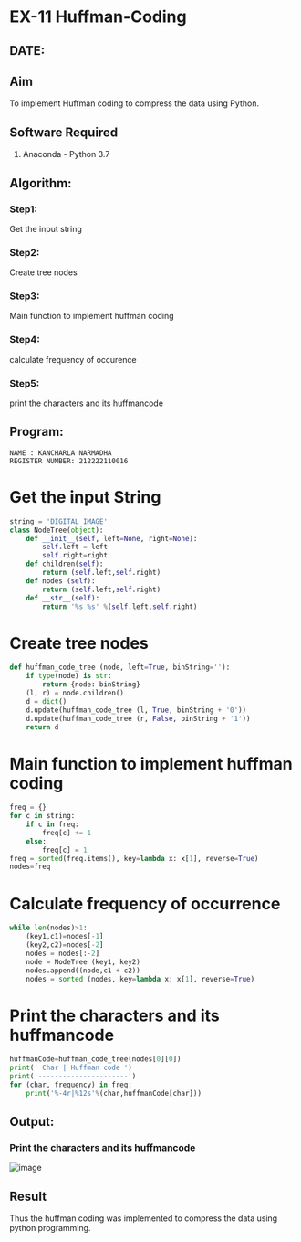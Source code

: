 # EX-11 Huffman-Coding
## DATE:
## Aim
To implement Huffman coding to compress the data using Python.

## Software Required
1. Anaconda - Python 3.7

## Algorithm:
### Step1:
Get the input string
### Step2:
Create tree nodes
### Step3:
Main function to implement huffman coding
### Step4:
calculate frequency of occurence
### Step5:
print the characters and its huffmancode

 
## Program:
```
NAME : KANCHARLA NARMADHA
REGISTER NUMBER: 212222110016
```
# Get the input String
```python
string = 'DIGITAL IMAGE'
class NodeTree(object):
    def __init__(self, left=None, right=None): 
        self.left = left
        self.right=right
    def children(self):
        return (self.left,self.right)
    def nodes (self):
        return (self.left,self.right)
    def __str__(self):
        return '%s %s' %(self.left,self.right)
```
# Create tree nodes
```python
def huffman_code_tree (node, left=True, binString=''):
    if type(node) is str:
        return {node: binString}
    (l, r) = node.children()
    d = dict()
    d.update(huffman_code_tree (l, True, binString + '0'))
    d.update(huffman_code_tree (r, False, binString + '1'))
    return d
```
# Main function to implement huffman coding
```python
freq = {}
for c in string:
    if c in freq:
        freq[c] += 1
    else:
        freq[c] = 1
freq = sorted(freq.items(), key=lambda x: x[1], reverse=True)
nodes=freq
```
# Calculate frequency of occurrence
```python
while len(nodes)>1:
    (key1,c1)=nodes[-1]
    (key2,c2)=nodes[-2]
    nodes = nodes[:-2]
    node = NodeTree (key1, key2)
    nodes.append((node,c1 + c2))
    nodes = sorted (nodes, key=lambda x: x[1], reverse=True)
```
# Print the characters and its huffmancode
```python
huffmanCode=huffman_code_tree(nodes[0][0])
print(' Char | Huffman code ') 
print('----------------------')
for (char, frequency) in freq:
    print('%-4r|%12s'%(char,huffmanCode[char]))

```
## Output:
### Print the characters and its huffmancode
![image](https://github.com/Nagul71/HUFFMAN--CODING/assets/118661118/64b9e396-0527-4e94-be88-5dc57c36a680)

## Result
Thus the huffman coding was implemented to compress the data using python programming.

